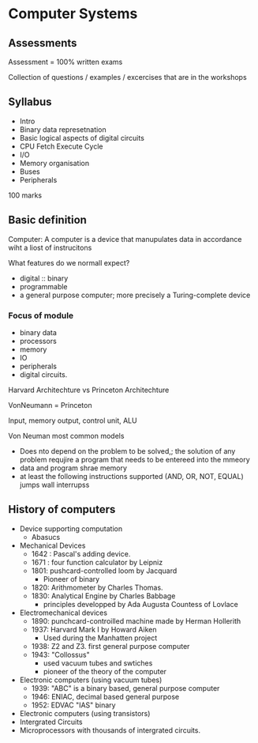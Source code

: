 # Computer Systems

## Assessments 
Assessment = 100% written exams

Collection of questions / examples / excercises that are in the workshops

## Syllabus

- Intro
- Binary data represetnation
- Basic logical aspects of digital circuits
- CPU Fetch Execute Cycle
- I/O
- Memory organisation
- Buses
- Peripherals

100 marks

## Basic definition

Computer: A computer is a device that manupulates data in accordance wiht a liost of instrucitons 

What features do we normall expect?
- digital :: binary
- programmable
- a general purpose computer; more precisely a Turing-complete device

### Focus of module

- binary data 
- processors
- memory
- IO
- peripherals
- digital circuits. 

Harvard Architechture vs Princeton Architechture

VonNeumann = Princeton

Input, memory output, control unit, ALU


Von Neuman most common models
- Does nto depend on the problem to be solved,; the solution of any problem requjire a program that needs to be entereed into the mmeory
- data and program shrae memory
- at least the following instructions supported (AND, OR, NOT, EQUAL) jumps wall interrupss



## History of computers
- Device supporting computation
	- Abasucs
- Mechanical Devices
	- 1642 : Pascal's adding device.
	- 1671 : four function calculator by Leipniz
	- 1801: pushcard-controlled loom by Jacquard
		- Pioneer of binary
	- 1820: Arithmometer by Charles Thomas.
	- 1830: Analytical Engine by Charles Babbage
		- principles developped by Ada Augusta Countess of Lovlace
- Electromechanical devices
	- 1890: punchcard-controilled machine made by Herman Hollerith
	- 1937: Harvard Mark I by Howard Aiken
		- Used during the Manhatten project
	- 1938: Z2 and Z3. first general purpose computer
	- 1943: "Collossus" 
		- used vacuum tubes and swtiches
		- pioneer of the theory of the computer
- Electronic computers (using vacuum tubes)
	- 1939: "ABC" is a binary based, general purpose computer
	- 1946: ENIAC, decimal based general purpose
	- 1952:  EDVAC "IAS" binary
- Electronic computers (using transistors)
- Intergrated Circuits
- Microprocessors with thousands of intergrated circuits.